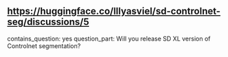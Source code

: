 ## https://huggingface.co/lllyasviel/sd-controlnet-seg/discussions/5

contains_question: yes
question_part: Will you release SD XL version of Controlnet segmentation?